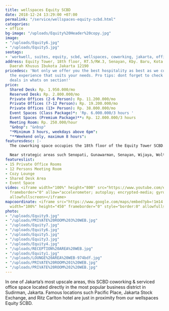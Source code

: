 ```yaml
---
title: wellspaces Equity SCBD
date: 2018-12-24 13:29:00 +07:00
permalink: "/service/wellspaces-equity-scbd.html"
categories:
- office
bg-image: "/uploads/Equity%20Header%20copy.jpg"
image:
- "/uploads/Equity6.jpg"
- "/uploads/Equity5.jpg"
seotags:
- 'workwell, suites, equity, scbd, wellspaces, coworking, jakarta, office space, '
address: Equity Tower, 18th floor, RT.5/RW.3, Senayan, Kby. Baru, Kota Jakarta Selatan,
  Daerah Khusus Ibukota Jakarta 12190
pricedesc: 'Not only we offer you the best hospitality as best as we could, but also
  the experience that suits your needs. Pro tips: dont forget to check our special
  deals in whats on section!'
price:
  Shared Desk: Rp. 1.950.000/mo
  Reserved Desk: Rp. 2.800.000/mo
  Private Offices (2-6 Person): Rp. 11.200.000/mo
  Private Offices (7-12 Person): Rp. 19.200.000/mo
  Private Offices (13+ Person): Rp. 38.000.000/mo
  Event Spaces (Class Package)*: 'Rp. 6.000.000/3 hours '
  Event Spaces (Premium Package)**: Rp. 12.000.000/3 hours
  Meeting Room: Rp. 250.000/hour
  "&nbsp": "&nbsp"
  "*Minimum 3 hours, weekdays above 6pm": 
  "**Weekend only, maximum 8 hours": 
featuresdesc: |-
  The coworking space occupies the 18th floor of the Equity Tower SCBD. So there’s plenty of light and views of the urban skyline. There are dozens of eateries nearby, and many locals enjoy cocktails on the sunny patio at Cork & Screw, Potatohead, Liberica Coffee, Lucy in the Sky, and the upcoming internationally acclaimed Hakassan are all within a few blocks. For an office that will impress clients in a neighborhood that means business, wellspaces Equity SCBD is the perfect location for your business.

  Near strategic areas such Senopati, Gunawarman, Senayan, Wijaya, Woltermonginsidi, Blok M, Sudirman, and more.
featureslist:
- 15 Private Office Rooms
- 12 Persons Meeting Room
- Cozy Lounge
- Shared Desk Area
- Event Space
video: <iframe width="100%" height="800" src="https://www.youtube.com/embed/MqvdZ7Fo_8Y"
  frameborder="0" allow="accelerometer; autoplay; encrypted-media; gyroscope; picture-in-picture"
  allowfullscreen></iframe>
mapcoordinate: <iframe src="https://www.google.com/maps/embed?pb=!1m14!1m8!1m3!1d15865.135203714744!2d106.8084354!3d-6.2262628!3m2!1i1024!2i768!4f13.1!3m3!1m2!1s0x0%3A0xf830686a95e909cf!2sFreeware+%2F+workwell+Suites+Equity+18+Sudirman+Coworking+Space+%26+Serviced+Office+(wellspaces)!5e0!3m2!1sen!2sid!4v1553237547798"
  width="100%" height="450" frameborder="0" style="border:0" allowfullscreen></iframe>
photo:
- "/uploads/Equity9.jpg"
- "/uploads/PRIVATE%20ROOM%203%20WEB.jpg"
- "/uploads/Equity7.jpg"
- "/uploads/Equity6.jpg"
- "/uploads/Equity5.jpg"
- "/uploads/Equity3.jpg"
- "/uploads/Equity4.jpg"
- "/uploads/RECEPTION%20AREA%20WEB.jpg"
- "/uploads/Equity1.jpg"
- "/uploads/LOUNGE%20AREA%20WEB-974bdf.jpg"
- "/uploads/PRIVATE%20ROOM%201%20WEB.jpg"
- "/uploads/PRIVATE%20ROOM%202%20WEB.jpg"
---
```


In one of Jakarta’s most upscale areas, this SCBD coworking & serviced office space located directly in the most popular business district in Sudirman, Jakarta. Famous locations such Pacific Place, Jakarta Stock Exchange, and Ritz Carlton hotel are just in proximity from our wellspaces Equity SCBD.